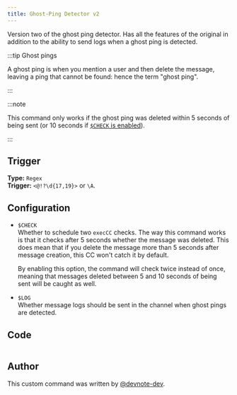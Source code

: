 ```yaml
---
title: Ghost-Ping Detector v2
---
```


Version two of the ghost ping detector. Has all the features of the original in addition to the ability to send logs when a ghost ping is detected.

:::tip Ghost pings

A ghost ping is when you mention a user and then delete the message, leaving a ping that cannot be found: hence the term "ghost ping".

:::

:::note

This command only works if the ghost ping was deleted within 5 seconds of being sent (or 10 seconds if [`$CHECK` is enabled](ghost-ping-v2/#configuration)).

:::

## Trigger

**Type:** `Regex`<br />
**Trigger:** `<@!?\d{17,19}>` or `\A`.

## Configuration

- `$CHECK`<br />
  Whether to schedule two `execCC` checks. The way this command works is that it checks after 5 seconds whether the message was deleted. This does mean that if you delete the message more than 5 seconds after message creation, this CC won't catch it by default.

  By enabling this option, the command will check twice instead of once, meaning that messages deleted between 5 and 10 seconds of being sent will be caught as well.

- `$LOG`<br />
  Whether message logs should be sent in the channel when ghost pings are detected.

## Code

```go file=../../../src/utilities/ghostping_v2.go.tmpl

```

## Author

This custom command was written by [@devnote-dev](https://github.com/devnote-dev).
